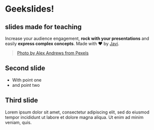 [](.title,bgurl(images/pexels-alex-andrews-821718.jpg))

# Geekslides!
## slides made for teaching

Increase your audience engagement, **rock with your presentations** and
easily **express complex concepts**. Made with ❤ by [Javi](https://twitter.com/ciberado).

> [Photo by Alex Andrews from Pexels](https://www.pexels.com/photo/full-moon-821718/)


[](.simple.partial)
## Second slide

* With point one
* and point two

[](.simple)
## Third slide

Lorem ipsum dolor sit amet, consectetur adipiscing elit, sed do eiusmod tempor incididunt ut labore et dolore magna aliqua. Ut enim ad minim veniam, quis.
